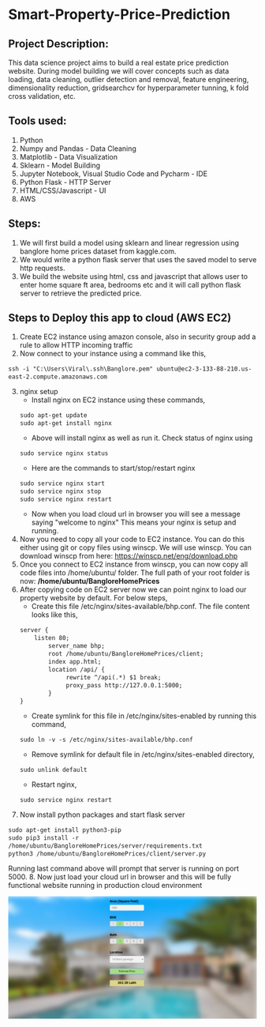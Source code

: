 # Smart-Property-Price-Prediction

## Project Description:
This data science project aims to build a real estate price prediction website. During model building we will cover concepts such as data loading, data cleaning, outlier detection and removal, feature engineering, dimensionality reduction, gridsearchcv for hyperparameter tunning, k fold cross validation, etc. 

## Tools used:
1. Python
2. Numpy and Pandas - Data Cleaning
3. Matplotlib - Data Visualization
4. Sklearn - Model Building
5. Jupyter Notebook, Visual Studio Code and Pycharm - IDE
6. Python Flask - HTTP Server
7. HTML/CSS/Javascript - UI
8. AWS

## Steps:
1. We will first build a model using sklearn and linear regression using banglore home prices dataset from kaggle.com. 
2. We would write a python flask server that uses the saved model to serve http requests. 
3. We build the website using html, css and javascript that allows user to enter home square ft area, bedrooms etc and it will call python flask server to retrieve the predicted price. 

## Steps to Deploy this app to cloud (AWS EC2)

1. Create EC2 instance using amazon console, also in security group add a rule to allow HTTP incoming traffic
2. Now connect to your instance using a command like this,
```
ssh -i "C:\Users\Viral\.ssh\Banglore.pem" ubuntu@ec2-3-133-88-210.us-east-2.compute.amazonaws.com
```
3. nginx setup
   - Install nginx on EC2 instance using these commands,
   ```
   sudo apt-get update
   sudo apt-get install nginx
   ```
   - Above will install nginx as well as run it. Check status of nginx using
   ```
   sudo service nginx status
   ```
   - Here are the commands to start/stop/restart nginx
   ```
   sudo service nginx start
   sudo service nginx stop
   sudo service nginx restart
   ```
   - Now when you load cloud url in browser you will see a message saying "welcome to nginx" This means your nginx is setup and running.
4. Now you need to copy all your code to EC2 instance. You can do this either using git or copy files using winscp. We will use winscp. You can download winscp from here: https://winscp.net/eng/download.php
5. Once you connect to EC2 instance from winscp, you can now copy all code files into /home/ubuntu/ folder. The full path of your root folder is now: **/home/ubuntu/BangloreHomePrices**
6.  After copying code on EC2 server now we can point nginx to load our property website by default. For below steps,
    - Create this file /etc/nginx/sites-available/bhp.conf. The file content looks like this,
    ```
    server {
	    listen 80;
            server_name bhp;
            root /home/ubuntu/BangloreHomePrices/client;
            index app.html;
            location /api/ {
                 rewrite ^/api(.*) $1 break;
                 proxy_pass http://127.0.0.1:5000;
            }
    }
    ```
    - Create symlink for this file in /etc/nginx/sites-enabled by running this command,
    ```
    sudo ln -v -s /etc/nginx/sites-available/bhp.conf
    ```
    - Remove symlink for default file in /etc/nginx/sites-enabled directory,
    ```
    sudo unlink default
    ```
    - Restart nginx,
    ```
    sudo service nginx restart
    ```
7. Now install python packages and start flask server
```
sudo apt-get install python3-pip
sudo pip3 install -r /home/ubuntu/BangloreHomePrices/server/requirements.txt
python3 /home/ubuntu/BangloreHomePrices/client/server.py
```
Running last command above will prompt that server is running on port 5000.
8. Now just load your cloud url in browser and this will be fully functional website running in production cloud environment

![](BHP_website.PNG)
